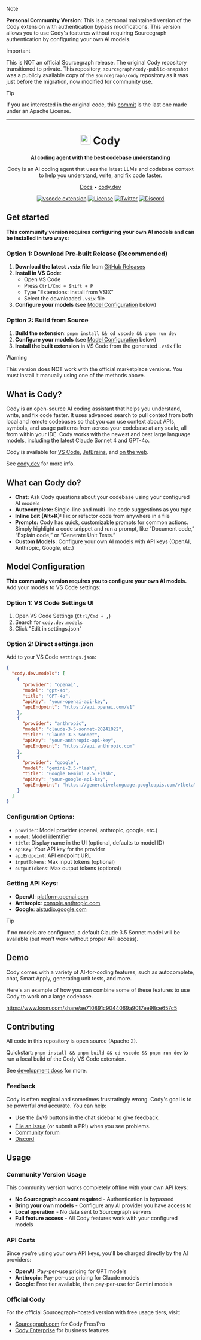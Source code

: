 > [!NOTE]
> **Personal Community Version**: This is a personal maintained version of the Cody extension with authentication bypass modifications. This version allows you to use Cody's features without requiring Sourcegraph authentication by configuring your own AI models.

> [!IMPORTANT]
> This is NOT an official Sourcegraph release. The original Cody repository transitioned to private. This repository, `sourcegraph/cody-public-snapshot` was a publicly available copy of the `sourcegraph/cody` repository as it was just before the migration, now modified for community use.

> [!TIP]
> If you are interested in the original code, this [commit](https://github.com/sourcegraph/cody-public-snapshot/commit/d7fc6741e7893e3f6e29efe58043f1afe08d505f) is the last one made under an Apache License.

---

<div align=center>

# <img src="https://storage.googleapis.com/sourcegraph-assets/cody/20230417/logomark-default.svg" width="26"> Cody

**AI coding agent with the best codebase understanding**

Cody is an AI coding agent that uses the latest LLMs and codebase context to help you understand, write, and fix code faster. 

[Docs](https://sourcegraph.com/docs/cody) • [cody.dev](https://about.sourcegraph.com/cody?utm_source=github.com&utm_medium=referral)

[![vscode extension](https://img.shields.io/vscode-marketplace/v/sourcegraph.cody-ai.svg?label=vscode%20ext)](https://marketplace.visualstudio.com/items?itemName=sourcegraph.cody-ai)
[![License](https://img.shields.io/badge/License-Apache_2.0-blue.svg)](https://opensource.org/licenses/Apache-2.0)
[![Twitter](https://img.shields.io/twitter/follow/sourcegraph.svg?label=Follow%20%40Sourcegraph&style=social)](https://twitter.com/sourcegraph)
[![Discord](https://dcbadge.vercel.app/api/server/s2qDtYGnAE?style=flat)](https://discord.gg/s2qDtYGnAE)

</div>

## Get started

**This community version requires configuring your own AI models and can be installed in two ways:**

### Option 1: Download Pre-built Release (Recommended)
1. **Download the latest `.vsix` file** from [GitHub Releases](../../releases)
2. **Install in VS Code**: 
   - Open VS Code
   - Press `Ctrl/Cmd + Shift + P` 
   - Type "Extensions: Install from VSIX"
   - Select the downloaded `.vsix` file
3. **Configure your models** (see [Model Configuration](#model-configuration) below)

### Option 2: Build from Source
1. **Build the extension**: `pnpm install && cd vscode && pnpm run dev`
2. **Configure your models** (see [Model Configuration](#model-configuration) below)
3. **Install the built extension** in VS Code from the generated `.vsix` file

> [!WARNING]
> This version does NOT work with the official marketplace versions. You must install it manually using one of the methods above.

## What is Cody?

Cody is an open-source AI coding assistant that helps you understand, write, and fix code faster. It uses advanced search to pull context from both local and remote codebases so that you can use context about APIs, symbols, and usage patterns from across your codebase at any scale, all from within your IDE. Cody works with the newest and best large language models, including the latest Claude Sonnet 4 and GPT-4o.

Cody is available for [VS Code](https://marketplace.visualstudio.com/items?itemName=sourcegraph.cody-ai), [JetBrains](https://plugins.jetbrains.com/plugin/9682-cody-ai-by-sourcegraph), and [on the web](https://sourcegraph.com/cody/chat).

See [cody.dev](https://about.sourcegraph.com/cody?utm_source=github.com&utm_medium=referral) for more info.

## What can Cody do?

- **Chat:** Ask Cody questions about your codebase using your configured AI models
- **Autocomplete:** Single-line and multi-line code suggestions as you type
- **Inline Edit (Alt+K):** Fix or refactor code from anywhere in a file
- **Prompts:** Cody has quick, customizable prompts for common actions. Simply highlight a code snippet and run a prompt, like “Document code,” “Explain code,” or “Generate Unit Tests.”
- **Custom Models:** Configure your own AI models with API keys (OpenAI, Anthropic, Google, etc.)

## Model Configuration

**This community version requires you to configure your own AI models.** Add your models to VS Code settings:

### Option 1: VS Code Settings UI
1. Open VS Code Settings (`Ctrl/Cmd + ,`)
2. Search for `cody.dev.models`
3. Click "Edit in settings.json"

### Option 2: Direct settings.json
Add to your VS Code `settings.json`:

```json
{
  "cody.dev.models": [
    {
      "provider": "openai",
      "model": "gpt-4o",
      "title": "GPT-4o",
      "apiKey": "your-openai-api-key",
      "apiEndpoint": "https://api.openai.com/v1"
    },
    {
      "provider": "anthropic", 
      "model": "claude-3-5-sonnet-20241022",
      "title": "Claude 3.5 Sonnet",
      "apiKey": "your-anthropic-api-key",
      "apiEndpoint": "https://api.anthropic.com"
    },
    {
      "provider": "google",
      "model": "gemini-2.5-flash",
      "title": "Google Gemini 2.5 Flash", 
      "apiKey": "your-google-api-key",
      "apiEndpoint": "https://generativelanguage.googleapis.com/v1beta"
    }
  ]
}
```

### Configuration Options:
- `provider`: Model provider (openai, anthropic, google, etc.)
- `model`: Model identifier 
- `title`: Display name in the UI (optional, defaults to model ID)
- `apiKey`: Your API key for the provider
- `apiEndpoint`: API endpoint URL
- `inputTokens`: Max input tokens (optional)
- `outputTokens`: Max output tokens (optional)

### Getting API Keys:
- **OpenAI**: [platform.openai.com](https://platform.openai.com/api-keys)
- **Anthropic**: [console.anthropic.com](https://console.anthropic.com/)
- **Google**: [aistudio.google.com](https://aistudio.google.com/app/apikey)

> [!TIP]
> If no models are configured, a default Claude 3.5 Sonnet model will be available (but won't work without proper API access).

## Demo

Cody comes with a variety of AI-for-coding features, such as autocomplete, chat, Smart Apply, generating unit tests, and more.

Here's an example of how you can combine some of these features to use Cody to work on a large codebase.

https://www.loom.com/share/ae710891c9044069a9017ee98ce657c5

## Contributing

All code in this repository is open source (Apache 2).

Quickstart: `pnpm install && pnpm build && cd vscode && pnpm run dev` to run a local build of the Cody VS Code extension.

See [development docs](doc/dev/index.md) for more.

### Feedback

Cody is often magical and sometimes frustratingly wrong. Cody's goal is to be powerful _and_ accurate. You can help:

- Use the <kbd>👍</kbd>/<kbd>👎</kbd> buttons in the chat sidebar to give feedback.
- [File an issue](https://github.com/sourcegraph/cody/issues) (or submit a PR!) when you see problems.
- [Community forum](https://community.sourcegraph.com/)
- [Discord](https://discord.gg/s2qDtYGnAE)

## Usage

### Community Version Usage

This community version works completely offline with your own API keys:

- **No Sourcegraph account required** - Authentication is bypassed
- **Bring your own models** - Configure any AI provider you have access to
- **Local operation** - No data sent to Sourcegraph servers
- **Full feature access** - All Cody features work with your configured models

### API Costs

Since you're using your own API keys, you'll be charged directly by the AI providers:
- **OpenAI**: Pay-per-use pricing for GPT models
- **Anthropic**: Pay-per-use pricing for Claude models  
- **Google**: Free tier available, then pay-per-use for Gemini models

### Official Cody

For the official Sourcegraph-hosted version with free usage tiers, visit:
- [Sourcegraph.com](https://sourcegraph.com/cody) for Cody Free/Pro
- [Cody Enterprise](https://sourcegraph.com/pricing) for business features
